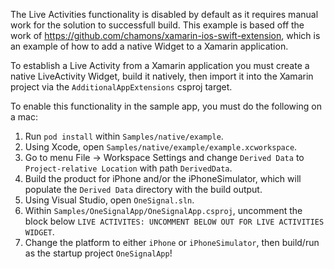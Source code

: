 The Live Activities functionality is disabled by default as it requires manual work for the solution to successfull build.
This example is based off the work of https://github.com/chamons/xamarin-ios-swift-extension, which is an example of how to add a native Widget to a Xamarin application.

To establish a Live Activity from a Xamarin application you must create a native LiveActivity Widget, build it natively, then import it into the Xamarin project via the `AdditionalAppExtensions` csproj target.

To enable this functionality in the sample app, you must do the following on a mac:

1. Run `pod install` within `Samples/native/example`.
2. Using Xcode, open `Samples/native/example/example.xcworkspace`.
3. Go to menu File -> Workspace Settings and change `Derived Data` to `Project-relative Location` with path `DerivedData`.
4. Build the product for iPhone and/or the iPhoneSimulator, which will populate the `Derived Data` directory with the build output.
5. Using Visual Studio, open `OneSignal.sln`.
6. Within `Samples/OneSignalApp/OneSignalApp.csproj`, uncomment the block below `LIVE ACTIVITES: UNCOMMENT BELOW OUT FOR LIVE ACTIVITIES WIDGET`.
7. Change the platform to either `iPhone` or `iPhoneSimulator`, then build/run as the startup project `OneSignalApp`!